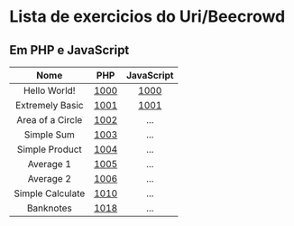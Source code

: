 <h1>Lista de exercicios do Uri/Beecrowd</h1>
<h2>Em PHP e JavaScript</h2>

Nome | PHP | JavaScript
|:---:| :----:|:-----------:
Hello World! | [1000](https://github.com/anaclaudia-cb/exercicios-uri-beecrowd/blob/main/PHP:Iniciante/1000.php) | [1000](https://github.com/anaclaudia-cb/exercicios-uri-beecrowd/blob/main/JavaScript:Iniciante/1000.js)
Extremely Basic| [1001](https://github.com/anaclaudia-cb/exercicios-uri-beecrowd/blob/main/PHP:Iniciante/1001.php) | [1001](https://github.com/anaclaudia-cb/exercicios-uri-beecrowd/blob/main/JavaScript:Iniciante/1001.js)
Area of a Circle| [1002](https://github.com/anaclaudia-cb/exercicios-uri-beecrowd/blob/main/PHP:Iniciante/1002.php) | ...
Simple Sum| [1003](https://github.com/anaclaudia-cb/exercicios-uri-beecrowd/blob/main/PHP:Iniciante/1003.php) | ...
Simple Product| [1004](https://github.com/anaclaudia-cb/exercicios-uri-beecrowd/blob/main/PHP:Iniciante/1004.php) | ...
Average 1| [1005](https://github.com/anaclaudia-cb/exercicios-uri-beecrowd/blob/main/PHP:Iniciante/1005.php) | ...
Average 2| [1006](https://github.com/anaclaudia-cb/exercicios-uri-beecrowd/blob/main/PHP:Iniciante/1006.php) | ...
Simple Calculate| [1010](https://github.com/anaclaudia-cb/exercicios-uri-beecrowd/blob/main/PHP:Iniciante/1010.php) | ...
Banknotes| [1018](https://github.com/anaclaudia-cb/exercicios-uri-beecrowd/blob/main/PHP:Iniciante/1018.php) | ...
